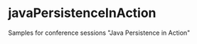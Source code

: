 javaPersistenceInAction
=======================

Samples for conference sessions "Java Persistence in Action"
